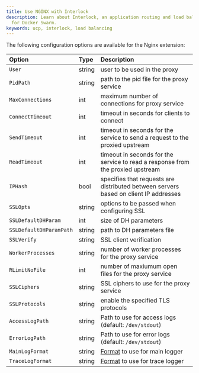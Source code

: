 ```yaml
---
title: Use NGINX with Interlock
description: Learn about Interlock, an application routing and load balancing system
  for Docker Swarm.
keywords: ucp, interlock, load balancing
---
```


The following configuration options are available for the Nginx extension:

| Option                  | Type   | Description                                                                                         |
|:------------------------|:-------|:----------------------------------------------------------------------------------------------------|
| `User`                  | string | user to be used in the proxy                                                                        |
| `PidPath`               | string | path to the pid file for the proxy service                                                          |
| `MaxConnections`        | int    | maximum number of connections for proxy service                                                     |
| `ConnectTimeout`        | int    | timeout in seconds for clients to connect                                                           |
| `SendTimeout`           | int    | timeout in seconds for the service to send a request to the proxied upstream                        |
| `ReadTimeout`           | int    | timeout in seconds for the service to read a response from the proxied upstream                     |
| `IPHash`                | bool   | specifies that requests are distributed between servers based on client IP addresses                |
| `SSLOpts`               | string | options to be passed when configuring SSL                                                           |
| `SSLDefaultDHParam`     | int    | size of DH parameters                                                                               |
| `SSLDefaultDHParamPath` | string | path to DH parameters file                                                                          |
| `SSLVerify`             | string | SSL client verification                                                                             |
| `WorkerProcesses`       | string | number of worker processes for the proxy service                                                    |
| `RLimitNoFile`          | int    | number of maxiumum open files for the proxy service                                                 |
| `SSLCiphers`            | string | SSL ciphers to use for the proxy service                                                            |
| `SSLProtocols`          | string | enable the specified TLS protocols                                                                  |
| `AccessLogPath`         | string | Path to use for access logs (default: `/dev/stdout`)                                                |
| `ErrorLogPath`          | string | Path to use for error logs (default: `/dev/stdout`)                                                 |
| `MainLogFormat`         | string | [Format](http://nginx.org/en/docs/http/ngx_http_log_module.html#log_format) to use for main logger  |
| `TraceLogFormat`        | string | [Format](http://nginx.org/en/docs/http/ngx_http_log_module.html#log_format) to use for trace logger |
